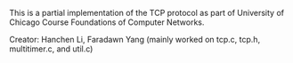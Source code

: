 This is a partial implementation of the TCP protocol as part of University of Chicago Course Foundations of Computer Networks.

Creator: Hanchen Li, Faradawn Yang (mainly worked on tcp.c, tcp.h, multitimer.c, and util.c)
